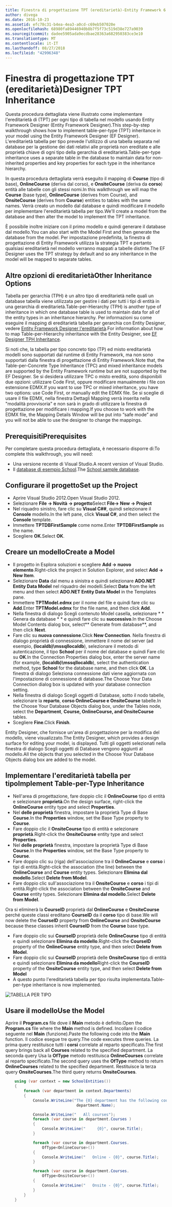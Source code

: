 ```yaml
---
title: Finestra di progettazione TPT (ereditarietà)-Entity Framework 6
author: divega
ms.date: 2016-10-23
ms.assetid: efc78c31-b4ea-4ea3-a0cd-c69eb507020e
ms.openlocfilehash: 68980fa89446940b8b7f5f73c519d38e727a9039
ms.sourcegitcommit: dadee5905ada9ecdbae28363a682950383ce3e10
ms.translationtype: MT
ms.contentlocale: it-IT
ms.lasthandoff: 08/27/2018
ms.locfileid: "42996348"
---
```

# <a name="designer-tpt-inheritance"></a><span data-ttu-id="f460c-102">Finestra di progettazione TPT (ereditarietà)</span><span class="sxs-lookup"><span data-stu-id="f460c-102">Designer TPT Inheritance</span></span>
<span data-ttu-id="f460c-103">Questa procedura dettagliata viene illustrato come implementare l'ereditarietà di (TPT) per ogni tipo di tabella nel modello usando Entity Framework Designer (Entity Framework Designer).</span><span class="sxs-lookup"><span data-stu-id="f460c-103">This step-by-step walkthrough shows how to implement table-per-type (TPT) inheritance in your model using the Entity Framework Designer (EF Designer).</span></span> <span data-ttu-id="f460c-104">L'ereditarietà tabella per tipo prevede l'utilizzo di una tabella separata nel database per la gestione dei dati relativi alle proprietà non ereditate e alle proprietà chiave di ogni tipo della gerarchia di ereditarietà.</span><span class="sxs-lookup"><span data-stu-id="f460c-104">Table-per-type inheritance uses a separate table in the database to maintain data for non-inherited properties and key properties for each type in the inheritance hierarchy.</span></span>

<span data-ttu-id="f460c-105">In questa procedura dettagliata verrà eseguito il mapping di **Course** (tipo di base), **OnlineCourse** (deriva dal corso), e **OnsiteCourse** (deriva da **corso**) entità alle tabelle con gli stessi nomi.</span><span class="sxs-lookup"><span data-stu-id="f460c-105">In this walkthrough we will map the **Course** (base type), **OnlineCourse** (derives from Course), and **OnsiteCourse** (derives from **Course**) entities to tables with the same names.</span></span> <span data-ttu-id="f460c-106">Verrà creato un modello dal database e quindi modificare il modello per implementare l'ereditarietà tabella per tipo.</span><span class="sxs-lookup"><span data-stu-id="f460c-106">We'll create a model from the database and then alter the model to implement the TPT inheritance.</span></span>

<span data-ttu-id="f460c-107">È possibile inoltre iniziare con il primo modello e quindi generare il database dal modello.</span><span class="sxs-lookup"><span data-stu-id="f460c-107">You can also start with the Model First and then generate the database from the model.</span></span> <span data-ttu-id="f460c-108">Per impostazione predefinita, la finestra di progettazione di Entity Framework utilizza la strategia TPT e pertanto qualsiasi ereditarietà nel modello verranno mappati a tabelle distinte.</span><span class="sxs-lookup"><span data-stu-id="f460c-108">The EF Designer uses the TPT strategy by default and so any inheritance in the model will be mapped to separate tables.</span></span>

## <a name="other-inheritance-options"></a><span data-ttu-id="f460c-109">Altre opzioni di ereditarietà</span><span class="sxs-lookup"><span data-stu-id="f460c-109">Other Inheritance Options</span></span>

<span data-ttu-id="f460c-110">Tabella per gerarchia (TPH) è un altro tipo di ereditarietà nelle quali un database tabella viene utilizzata per gestire i dati per tutti i tipi di entità in una gerarchia di ereditarietà.</span><span class="sxs-lookup"><span data-stu-id="f460c-110">Table-per-Hierarchy (TPH) is another type of inheritance in which one database table is used to maintain data for all of the entity types in an inheritance hierarchy.</span></span>  <span data-ttu-id="f460c-111">Per informazioni su come eseguire il mapping di ereditarietà tabella per gerarchia con Entity Designer, vedere [Entity Framework Designer l'ereditarietà](~/ef6/modeling/designer/inheritance/tph.md).</span><span class="sxs-lookup"><span data-stu-id="f460c-111">For information about how to map Table-per-Hierarchy inheritance with the Entity Designer, see [EF Designer TPH Inheritance](~/ef6/modeling/designer/inheritance/tph.md).</span></span> 

<span data-ttu-id="f460c-112">Si noti che, la tabella per tipo concreto tipo (TP) ed misto ereditarietà modelli sono supportati dal runtime di Entity Framework, ma non sono supportati dalla finestra di progettazione di Entity Framework.</span><span class="sxs-lookup"><span data-stu-id="f460c-112">Note that, the Table-per-Concrete Type Inheritance (TPC) and mixed inheritance models are supported by the Entity Framework runtime but are not supported by the EF Designer.</span></span> <span data-ttu-id="f460c-113">Se si desidera utilizzare TPC o misto eredità, sono disponibili due opzioni: utilizzare Code First, oppure modificare manualmente i file con estensione EDMX.</span><span class="sxs-lookup"><span data-stu-id="f460c-113">If you want to use TPC or mixed inheritance, you have two options: use Code First, or manually edit the EDMX file.</span></span> <span data-ttu-id="f460c-114">Se si sceglie di usare il file EDMX, nella finestra Dettagli Mapping verrà inserita nella "modalità provvisoria" e non sarà in grado di utilizzare la finestra di progettazione per modificare i mapping.</span><span class="sxs-lookup"><span data-stu-id="f460c-114">If you choose to work with the EDMX file, the Mapping Details Window will be put into “safe mode” and you will not be able to use the designer to change the mappings.</span></span>

## <a name="prerequisites"></a><span data-ttu-id="f460c-115">Prerequisiti</span><span class="sxs-lookup"><span data-stu-id="f460c-115">Prerequisites</span></span>

<span data-ttu-id="f460c-116">Per completare questa procedura dettagliata, è necessario disporre di:</span><span class="sxs-lookup"><span data-stu-id="f460c-116">To complete this walkthrough, you will need:</span></span>

- <span data-ttu-id="f460c-117">Una versione recente di Visual Studio.</span><span class="sxs-lookup"><span data-stu-id="f460c-117">A recent version of Visual Studio.</span></span>
- <span data-ttu-id="f460c-118">Il [database di esempio School](~/ef6/resources/school-database.md).</span><span class="sxs-lookup"><span data-stu-id="f460c-118">The [School sample database](~/ef6/resources/school-database.md).</span></span>

## <a name="set-up-the-project"></a><span data-ttu-id="f460c-119">Configurare il progetto</span><span class="sxs-lookup"><span data-stu-id="f460c-119">Set up the Project</span></span>

-   <span data-ttu-id="f460c-120">Aprire Visual Studio 2012.</span><span class="sxs-lookup"><span data-stu-id="f460c-120">Open Visual Studio 2012.</span></span>
-   <span data-ttu-id="f460c-121">Selezionare **File -&gt; Novità -&gt; progetto**</span><span class="sxs-lookup"><span data-stu-id="f460c-121">Select **File-&gt; New -&gt; Project**</span></span>
-   <span data-ttu-id="f460c-122">Nel riquadro sinistro, fare clic su **Visual C#\#**, quindi selezionare il **Console** modello.</span><span class="sxs-lookup"><span data-stu-id="f460c-122">In the left pane, click **Visual C\#**, and then select the **Console** template.</span></span>
-   <span data-ttu-id="f460c-123">Immettere **TPTDBFirstSample** come nome.</span><span class="sxs-lookup"><span data-stu-id="f460c-123">Enter **TPTDBFirstSample** as the name.</span></span>
-   <span data-ttu-id="f460c-124">Scegliere **OK**.</span><span class="sxs-lookup"><span data-stu-id="f460c-124">Select **OK**.</span></span>

## <a name="create-a-model"></a><span data-ttu-id="f460c-125">Creare un modello</span><span class="sxs-lookup"><span data-stu-id="f460c-125">Create a Model</span></span>

-   <span data-ttu-id="f460c-126">Il progetto in Esplora soluzioni e scegliere **Add -&gt; nuovo elemento**.</span><span class="sxs-lookup"><span data-stu-id="f460c-126">Right-click the project in Solution Explorer, and select **Add -&gt; New Item**.</span></span>
-   <span data-ttu-id="f460c-127">Selezionare **Data** dal menu a sinistra e quindi selezionare **ADO.NET Entity Data Model** nel riquadro dei modelli.</span><span class="sxs-lookup"><span data-stu-id="f460c-127">Select **Data** from the left menu and then select **ADO.NET Entity Data Model** in the Templates pane.</span></span>
-   <span data-ttu-id="f460c-128">Immettere **TPTModel.edmx** per il nome del file e quindi fare clic su **Add**.</span><span class="sxs-lookup"><span data-stu-id="f460c-128">Enter **TPTModel.edmx** for the file name, and then click **Add**.</span></span>
-   <span data-ttu-id="f460c-129">Nella finestra di dialogo Scegli contenuto Model casella, selezionare * * Genera da database * * e quindi fare clic su **successivo**.</span><span class="sxs-lookup"><span data-stu-id="f460c-129">In the Choose Model Contents dialog box, select** Generate from database**, and then click **Next**.</span></span>
-   <span data-ttu-id="f460c-130">Fare clic su **nuova connessione**.</span><span class="sxs-lookup"><span data-stu-id="f460c-130">Click **New Connection**.</span></span>
    <span data-ttu-id="f460c-131">Nella finestra di dialogo proprietà di connessione, immettere il nome del server (ad esempio, **(localdb)\\mssqllocaldb**), selezionare il metodo di autenticazione, il tipo **School** per il nome del database e quindi Fare clic su **OK**.</span><span class="sxs-lookup"><span data-stu-id="f460c-131">In the Connection Properties dialog box, enter the server name (for example, **(localdb)\\mssqllocaldb**), select the authentication method, type **School** for the database name, and then click **OK**.</span></span>
    <span data-ttu-id="f460c-132">La finestra di dialogo Seleziona connessione dati viene aggiornata con l'impostazione di connessione di database.</span><span class="sxs-lookup"><span data-stu-id="f460c-132">The Choose Your Data Connection dialog box is updated with your database connection setting.</span></span>
-   <span data-ttu-id="f460c-133">Nella finestra di dialogo Scegli oggetti di Database, sotto il nodo tabelle, selezionare la **reparto**, **corso OnlineCourse e OnsiteCourse** tabelle.</span><span class="sxs-lookup"><span data-stu-id="f460c-133">In the Choose Your Database Objects dialog box, under the Tables node, select the **Department**, **Course, OnlineCourse, and OnsiteCourse** tables.</span></span>
-   <span data-ttu-id="f460c-134">Scegliere **Fine**.</span><span class="sxs-lookup"><span data-stu-id="f460c-134">Click **Finish**.</span></span>

<span data-ttu-id="f460c-135">Entity Designer, che fornisce un'area di progettazione per la modifica del modello, viene visualizzato.</span><span class="sxs-lookup"><span data-stu-id="f460c-135">The Entity Designer, which provides a design surface for editing your model, is displayed.</span></span> <span data-ttu-id="f460c-136">Tutti gli oggetti selezionati nella finestra di dialogo Scegli oggetti di Database vengono aggiunti al modello.</span><span class="sxs-lookup"><span data-stu-id="f460c-136">All the objects that you selected in the Choose Your Database Objects dialog box are added to the model.</span></span>

## <a name="implement-table-per-type-inheritance"></a><span data-ttu-id="f460c-137">Implementare l'ereditarietà tabella per tipo</span><span class="sxs-lookup"><span data-stu-id="f460c-137">Implement Table-per-Type Inheritance</span></span>

-   <span data-ttu-id="f460c-138">Nell'area di progettazione, fare doppio clic il **OnlineCourse** tipo di entità e selezionare **proprietà**.</span><span class="sxs-lookup"><span data-stu-id="f460c-138">On the design surface, right-click the **OnlineCourse** entity type and select **Properties**.</span></span>
-   <span data-ttu-id="f460c-139">Nel **delle proprietà** finestra, impostare la proprietà Type di Base **Course**.</span><span class="sxs-lookup"><span data-stu-id="f460c-139">In the **Properties** window, set the Base Type property to **Course**.</span></span>
-   <span data-ttu-id="f460c-140">Fare doppio clic il **OnsiteCourse** tipo di entità e selezionare **proprietà**.</span><span class="sxs-lookup"><span data-stu-id="f460c-140">Right-click the **OnsiteCourse** entity type and select **Properties**.</span></span>
-   <span data-ttu-id="f460c-141">Nel **delle proprietà** finestra, impostare la proprietà Type di Base **Course**.</span><span class="sxs-lookup"><span data-stu-id="f460c-141">In the **Properties** window, set the Base Type property to **Course**.</span></span>
-   <span data-ttu-id="f460c-142">Fare doppio clic su (riga) dell'associazione tra il **OnlineCourse** e **corso** i tipi di entità.</span><span class="sxs-lookup"><span data-stu-id="f460c-142">Right-click the association (the line) between the **OnlineCourse** and **Course** entity types.</span></span>
    <span data-ttu-id="f460c-143">Selezionare **Elimina dal modello**.</span><span class="sxs-lookup"><span data-stu-id="f460c-143">Select **Delete from Model**.</span></span>
-   <span data-ttu-id="f460c-144">Fare doppio clic sull'associazione tra il **OnsiteCourse** e **corso** i tipi di entità.</span><span class="sxs-lookup"><span data-stu-id="f460c-144">Right-click the association between the **OnsiteCourse** and **Course** entity types.</span></span>
    <span data-ttu-id="f460c-145">Selezionare **Elimina dal modello**.</span><span class="sxs-lookup"><span data-stu-id="f460c-145">Select **Delete from Model**.</span></span>

<span data-ttu-id="f460c-146">Ora si eliminerà la **CourseID** proprietà dal **OnlineCourse** e **OnsiteCourse** perché queste classi ereditano **CourseID** da il **corso** tipo di base.</span><span class="sxs-lookup"><span data-stu-id="f460c-146">We will now delete the **CourseID** property from **OnlineCourse** and **OnsiteCourse** because these classes inherit **CourseID** from the **Course** base type.</span></span>

-   <span data-ttu-id="f460c-147">Fare doppio clic sui **CourseID** proprietà delle **OnlineCourse** tipo di entità e quindi selezionare **Elimina da modello**.</span><span class="sxs-lookup"><span data-stu-id="f460c-147">Right-click the **CourseID** property of the **OnlineCourse** entity type, and then select **Delete from Model**.</span></span>
-   <span data-ttu-id="f460c-148">Fare doppio clic sui **CourseID** proprietà delle **OnsiteCourse** tipo di entità e quindi selezionare **Elimina da modello**</span><span class="sxs-lookup"><span data-stu-id="f460c-148">Right-click the **CourseID** property of the **OnsiteCourse** entity type, and then select **Delete from Model**</span></span>
-   <span data-ttu-id="f460c-149">A questo punto l'ereditarietà tabella per tipo risulta implementata.</span><span class="sxs-lookup"><span data-stu-id="f460c-149">Table-per-type inheritance is now implemented.</span></span>

![TABELLA PER TIPO](~/ef6/media/tpt.png)

## <a name="use-the-model"></a><span data-ttu-id="f460c-151">Usare il modello</span><span class="sxs-lookup"><span data-stu-id="f460c-151">Use the Model</span></span>

<span data-ttu-id="f460c-152">Aprire il **Program.cs** file dove il **Main** metodo è definito.</span><span class="sxs-lookup"><span data-stu-id="f460c-152">Open the **Program.cs** file where the **Main** method is defined.</span></span> <span data-ttu-id="f460c-153">Incollare il codice seguente nel **Main** (funzione).</span><span class="sxs-lookup"><span data-stu-id="f460c-153">Paste the following code into the **Main** function.</span></span> <span data-ttu-id="f460c-154">Il codice esegue tre query.</span><span class="sxs-lookup"><span data-stu-id="f460c-154">The code executes three queries.</span></span> <span data-ttu-id="f460c-155">La prima query restituisce tutti i **corsi** correlate al reparto specificato.</span><span class="sxs-lookup"><span data-stu-id="f460c-155">The first query brings back all **Courses** related to the specified department.</span></span> <span data-ttu-id="f460c-156">La seconda query Usa la **OfType** metodo restituisca **OnlineCourses** correlate al reparto specificato.</span><span class="sxs-lookup"><span data-stu-id="f460c-156">The second query uses the **OfType** method to return **OnlineCourses** related to the specified department.</span></span> <span data-ttu-id="f460c-157">Restituisce la terza query **OnsiteCourses**.</span><span class="sxs-lookup"><span data-stu-id="f460c-157">The third query returns **OnsiteCourses**.</span></span>

``` csharp
    using (var context = new SchoolEntities())
    {
        foreach (var department in context.Departments)
        {
            Console.WriteLine("The {0} department has the following courses:",
                               department.Name);

            Console.WriteLine("   All courses");
            foreach (var course in department.Courses )
            {
                Console.WriteLine("     {0}", course.Title);
            }

            foreach (var course in department.Courses.
                OfType<OnlineCourse>())
            {
                Console.WriteLine("   Online - {0}", course.Title);
            }

            foreach (var course in department.Courses.
                OfType<OnsiteCourse>())
            {
                Console.WriteLine("   Onsite - {0}", course.Title);
            }
        }
    }
```
